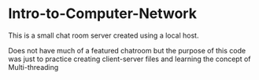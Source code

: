 # Intro-to-Computer-Network

This is a small chat room server created using a local host.

Does not have much of a featured chatroom but the purpose of this code was just to practice creating client-server files and learning the concept of Multi-threading 

